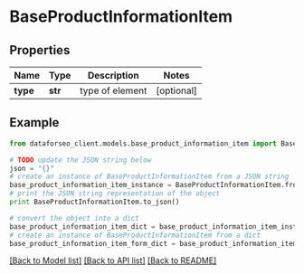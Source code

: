 # BaseProductInformationItem


## Properties

Name | Type | Description | Notes
------------ | ------------- | ------------- | -------------
**type** | **str** | type of element | [optional] 

## Example

```python
from dataforseo_client.models.base_product_information_item import BaseProductInformationItem

# TODO update the JSON string below
json = "{}"
# create an instance of BaseProductInformationItem from a JSON string
base_product_information_item_instance = BaseProductInformationItem.from_json(json)
# print the JSON string representation of the object
print BaseProductInformationItem.to_json()

# convert the object into a dict
base_product_information_item_dict = base_product_information_item_instance.to_dict()
# create an instance of BaseProductInformationItem from a dict
base_product_information_item_form_dict = base_product_information_item.from_dict(base_product_information_item_dict)
```
[[Back to Model list]](../README.md#documentation-for-models) [[Back to API list]](../README.md#documentation-for-api-endpoints) [[Back to README]](../README.md)


